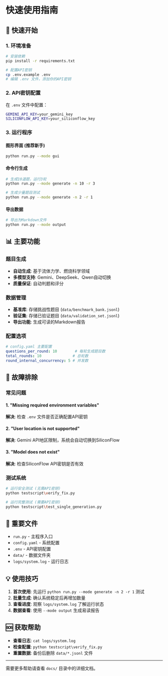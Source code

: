 # 快速使用指南

## 🚀 快速开始

### 1. 环境准备
```bash
# 安装依赖
pip install -r requirements.txt

# 配置API密钥
cp .env.example .env
# 编辑 .env 文件，添加你的API密钥
```

### 2. API密钥配置
在 `.env` 文件中配置：
```bash
GEMINI_API_KEY=your_gemini_key
SILICONFLOW_API_KEY=your_siliconflow_key
```

### 3. 运行程序

#### 图形界面 (推荐新手)
```bash
python run.py --mode gui
```

#### 命令行生成
```bash
# 生成10道题，运行3轮
python run.py --mode generate -n 10 -r 3

# 生成少量题目测试
python run.py --mode generate -n 2 -r 1
```

#### 导出数据
```bash
# 导出为Markdown文件
python run.py --mode output
```

## 📊 主要功能

### 题目生成
- **自动生成**: 基于流体力学、燃烧科学领域
- **多模型支持**: Gemini、DeepSeek、Qwen自动切换
- **质量保证**: 自动判题和评分

### 数据管理
- **基准库**: 存储挑战性题目 (`data/benchmark_bank.jsonl`)
- **验证集**: 存储已验证题目 (`data/validation_set.jsonl`)
- **导出功能**: 生成可读的Markdown报告

### 配置选项
```yaml
# config.yaml 主要配置
questions_per_round: 10        # 每轮生成题目数
total_rounds: 10              # 总轮数
round_internal_concurrency: 5 # 并发数
```

## 🔧 故障排除

### 常见问题

#### 1. "Missing required environment variables"
**解决**: 检查 `.env` 文件是否正确配置API密钥

#### 2. "User location is not supported"  
**解决**: Gemini API地区限制，系统会自动切换到SiliconFlow

#### 3. "Model does not exist"
**解决**: 检查SiliconFlow API密钥是否有效

### 测试系统
```bash
# 运行安全测试 (无需API密钥)
python testscript\verify_fix.py

# 运行完整测试 (需要API密钥)  
python testscript\test_single_generation.py
```

## 📁 重要文件

- `run.py` - 主程序入口
- `config.yaml` - 系统配置
- `.env` - API密钥配置
- `data/` - 数据文件夹
- `logs/system.log` - 运行日志

## 💡 使用技巧

1. **首次使用**: 先运行 `python run.py --mode generate -n 2 -r 1` 测试
2. **批量生成**: 确认系统稳定后再增加数量
3. **查看进度**: 观察 `logs/system.log` 了解运行状态
4. **数据查看**: 使用 `--mode output` 生成易读报告

## 🆘 获取帮助

- **查看日志**: `cat logs/system.log`
- **检查配置**: `python testscript\verify_fix.py` 
- **重置数据**: 备份后删除 `data/*.jsonl` 文件

---

需要更多帮助请查看 `docs/` 目录中的详细文档。